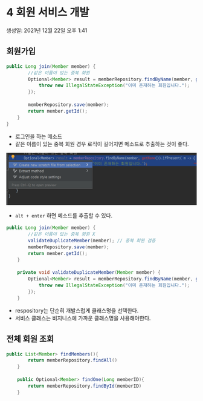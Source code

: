 # 4 회원 서비스 개발

생성일: 2021년 12월 22일 오후 1:41

## 회원가입

```java
public Long join(Member member) {
        //같은 이름이 있는 중복 회원
        Optional<Member> result = memberRepository.findByName(member, getName()).ifPresent( m -> {
            throw new IllegalStateException("이미 존재하는 회원입니다.");
        });

        memberRepository.save(member);
        return member.getId();
    }
}
```

- 로그인을 하는 메소드
- 같은 이름이 있는 중복 회원 경우 로직이 길어지면 메소드로 추출하는 것이 좋다.

![Untitled](img/4/Untitled.png)

- `alt + enter` 하면 메소드를 추출할 수 있다.

```java
public Long join(Member member) {
        //같은 이름이 있는 중복 회원 X
        validateDuplicateMember(member); // 중복 회원 검증
        memberRepository.save(member);
        return member.getId();
    }

    private void validateDuplicateMember(Member member) {
        Optional<Member> result = memberRepository.findByName(member, getName()).ifPresent(m -> {
            throw new IllegalStateException("이미 존재하는 회원입니다.");
        });
    }
```

- respository는 단순히 개발스럽게 클래스명을 선택한다.
- 서비스 클래스는 비지니스에 가까운 클래스명을 사용해야한다.

## 전체 회원 조회

```java
public List<Member> findMembers(){
        return memberRepository.findAll()
    }

    public Optional<Member> findOne(Long memberID){
        return memberRepository.findById(memberID)
    }
```
